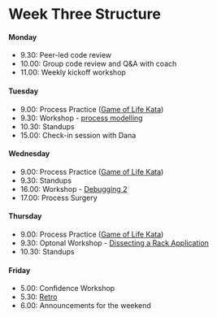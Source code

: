 # Week Three Structure

#### Monday

- 9.30: Peer-led code review
- 10.00: Group code review and Q&A with coach
- 11.00: Weekly kickoff workshop

#### Tuesday
- 9.00: Process Practice ([Game of Life Kata](https://github.com/makersacademy/skills-workshops/tree/master/week-2/game_of_life_4_rules))
- 9.30: Workshop - [process modelling](https://github.com/makersacademy/skills-workshops/tree/master/week-3/process_modelling)
- 10.30: Standups
- 15.00: Check-in session with Dana

#### Wednesday
- 9.00: Process Practice ([Game of Life Kata](https://github.com/makersacademy/skills-workshops/tree/master/week-2/game_of_life_4_rules))
- 9.30: Standups
- 16.00: Workshop - [Debugging 2](https://github.com/makersacademy/skills-workshops/tree/master/week-3/debugging_2)
- 17.00: Process Surgery

#### Thursday
- 9.00: Process Practice ([Game of Life Kata](https://github.com/makersacademy/skills-workshops/tree/master/week-2/game_of_life_4_rules))
- 9.30: Optonal Workshop - [Dissecting a Rack Application](https://github.com/makersacademy/skills-workshops/tree/master/week-3/dissecting-rack-middleware)
- 10.30: Standups

#### Friday
- 5.00: Confidence Workshop
- 5.30: [Retro](https://github.com/makersacademy/course/blob/master/pills/student_retrospective.md)
- 6.00: Announcements for the weekend
